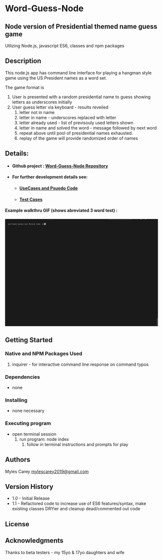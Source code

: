 # Word-Guess-Node

## Node version of Presidential themed name guess game


Utlizing Node.js, javascript ES6, classes and npm packages

## Description

This node.js app has command line interface for playing a hangman style game using the US President names as a word set.

The game format is 

1.  User is presented with a random presidential name to guess showing letters as underscores initially
2.  User guess letter via keyboard - results reveiled
    1. letter not in name
    2. letter in name - underscores replaced with letter
    3. letter already used - list of previsouly used letters shown
    4. letter in name and solved the word - message followed by next word
    5. repeat above until pool of presidential names exhausted.
    6. replay of the game will provide randomized order of names

## Details:

- #### Github project :    <a href="https://github.com/mylescarey2019/Word-Guess-Node">Word-Guess-Node Repository</a>

- #### For further development details see: 

  - ####  [UseCases and Psuedo Code](UseCases-PsuedoCode.md)

  - ####  [Test Cases](TestCases.md)

#### Example walkthru GIF (shows abreviated 3 word test) : 

#### ![word-guess-node-test](./assets/images/word-guess-node-test.gif)

## Getting Started

### Native and NPM Packages Used
1.  inquirer  - for interactive command line response on command typos


### Dependencies

* none 

### Installing

* none necessary 

### Executing program

* open terminal session
  1. run program:   node index
        1. follow in terminal instructions and prompts for play
  


## Authors

Myles Carey 
mylescarey2019@gmail.com 

## Version History

* 1.0 - Initial Release
* 1.1 - Refactored code to increase use of ES6 features/syntax, make existing classes DRYier and cleanup dead/commented out code

## License


## Acknowledgments

Thanks to beta testers - my 15yo & 17yo daughters and wife 

